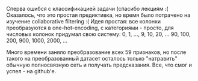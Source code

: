 Сперва ошибся с классификацией задачи (спасибо лекциям :( Оказалось, что это простая предиктивка, но время было потрачено на изучение collaborative filtering :( Идея простая: все колонки преобразуются в one-hot-encoding, c категориями - просто, для числовых колонок придумал свою систему: 0, 1, ..., 9, 10, 20,  ... 90, 100, 200, 900, 1000, 2000, ...

Много времени заняло преобразование всех 59 признаков, но после такого на преобразованный датасет осталось только "натравить"  обычную полносвязную сеть и получать  предсказания. Все, что смог и успел - на github'е.
